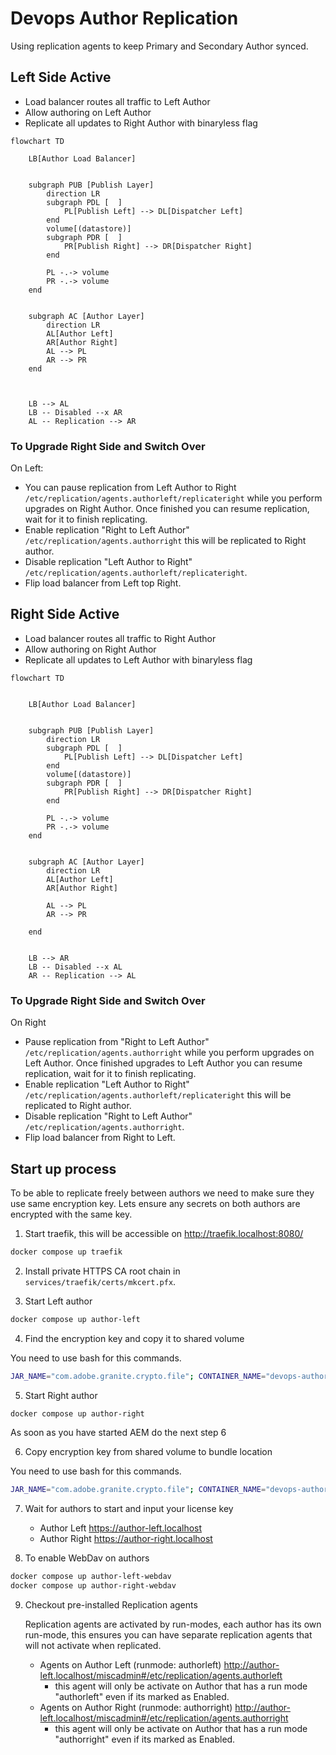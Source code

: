# Devops Author Replication

Using replication agents to keep Primary and Secondary Author synced.

## Left Side Active

- Load balancer routes all traffic to Left Author
- Allow authoring on Left Author
- Replicate all updates to Right Author with binaryless flag

```mermaid  
flowchart TD  

	LB[Author Load Balancer] 


	subgraph PUB [Publish Layer]
		direction LR
		subgraph PDL [  ]
			PL[Publish Left] --> DL[Dispatcher Left]
		end
		volume[(datastore)]
		subgraph PDR [  ]
			PR[Publish Right] --> DR[Dispatcher Right]
		end
		
		PL -.-> volume
		PR -.-> volume
	end
	

	subgraph AC [Author Layer]
		direction LR
		AL[Author Left]
		AR[Author Right]
		AL --> PL
		AR --> PR
	end

	
	
	LB --> AL
	LB -- Disabled --x AR
	AL -- Replication --> AR

```

### To Upgrade Right Side and Switch Over

On Left:
- You can pause replication from Left Author to Right `/etc/replication/agents.authorleft/replicateright` while you perform upgrades on Right Author. Once finished you can resume replication, wait for it to finish replicating.
- Enable replication "Right to Left Author" `/etc/replication/agents.authorright` this will be replicated to Right author.
- Disable replication "Left Author to Right" `/etc/replication/agents.authorleft/replicateright`.
- Flip load balancer from Left top Right.




## Right Side Active

- Load balancer routes all traffic to Right Author
- Allow authoring on Right Author
- Replicate all updates to Left Author with binaryless flag


```mermaid  
flowchart TD  


	LB[Author Load Balancer] 


	subgraph PUB [Publish Layer]
		direction LR
		subgraph PDL [  ]
			PL[Publish Left] --> DL[Dispatcher Left]
		end
		volume[(datastore)]
		subgraph PDR [  ]
			PR[Publish Right] --> DR[Dispatcher Right]
		end
		
		PL -.-> volume
		PR -.-> volume
	end
	

	subgraph AC [Author Layer]
		direction LR
		AL[Author Left]
		AR[Author Right]
	
		AL --> PL
		AR --> PR
	
	end

	
	LB --> AR
	LB -- Disabled --x AL
	AR -- Replication --> AL
```

### To Upgrade Right Side and Switch Over

On Right
- Pause replication from "Right to Left Author" `/etc/replication/agents.authorright` while you perform upgrades on Left Author. Once finished upgrades to Left Author you can resume replication, wait for it to finish replicating.
- Enable  replication "Left Author to Right" `/etc/replication/agents.authorleft/replicateright`  this will be replicated to Right author.
- Disable replication "Right to Left Author" `/etc/replication/agents.authorright`.
- Flip load balancer from Right to Left.


## Start up process

To be able to replicate freely between authors we need to make sure they use same encryption key. 
Lets ensure any secrets on both authors are encrypted with the same key.

1. Start traefik, this will be accessible on http://traefik.localhost:8080/

```powershell
docker compose up traefik
```

2. Install private HTTPS CA root chain in `services/traefik/certs/mkcert.pfx`.

3. Start Left author

```powershell
docker compose up author-left
```

4. Find the encryption key and copy it to shared volume

You need to use bash for this commands.

```bash
JAR_NAME="com.adobe.granite.crypto.file"; CONTAINER_NAME="devops-author-replication-author-left-1"; DATA_PATH=$(docker exec ${CONTAINER_NAME} find '/aem/crx-quickstart/launchpad/felix' -name 'bundle.info' -execdir bash -c 'grep -rnqw -e '$JAR_NAME' "$1" && find . -name data -exec realpath \{\} \;' _ {} +;); docker exec ${CONTAINER_NAME} cp -p ${DATA_PATH}/hmac /aem/key/; docker exec ${CONTAINER_NAME} cp -p ${DATA_PATH}/master /aem/key/
```

5. Start Right author

```powershell
docker compose up author-right
```

As soon as you have started AEM do the next step 6

6. Copy encryption key from shared volume to bundle location

You need to use bash for this commands.

```bash
JAR_NAME="com.adobe.granite.crypto.file"; CONTAINER_NAME="devops-author-replication-author-right-1"; DATA_PATH=$(docker exec ${CONTAINER_NAME} find '/aem/crx-quickstart/launchpad/felix' -name 'bundle.info' -execdir bash -c 'grep -rnqw -e '$JAR_NAME' "$1" && find . -name data -exec realpath \{\} \;' _ {} +;); docker exec ${CONTAINER_NAME} cp -p /aem/key/hmac ${DATA_PATH}/; docker exec ${CONTAINER_NAME} cp -p /aem/key/master ${DATA_PATH}/; docker compose restart author-right 
```

7. Wait for authors to start and input your license key

    - Author Left https://author-left.localhost
    - Author Right https://author-right.localhost

8. To enable WebDav on authors 

```powershell
docker compose up author-left-webdav
docker compose up author-right-webdav
```

9. Checkout pre-installed Replication agents

    Replication agents are activated by run-modes, each author has its own run-mode, this ensures you can have separate replication agents that will not activate when replicated.

     - Agents on Author Left (runmode: authorleft) http://author-left.localhost/miscadmin#/etc/replication/agents.authorleft
       - this agent will only be activate on Author that has a run mode "authorleft" even if its marked as Enabled.
     - Agents on Author Right (runmode: authorright) http://author-left.localhost/miscadmin#/etc/replication/agents.authorright
       - this agent will only be activate on Author that has a run mode "authorright" even if its marked as Enabled.